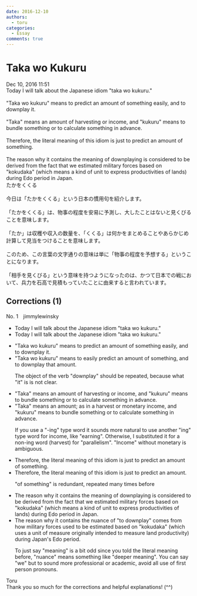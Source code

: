 ```yaml
---
date: 2016-12-10
authors:
  - toru
categories:
  - Essay
comments: true
---
```


# Taka wo Kukuru
<div class="date">Dec 10, 2016 11:51</div>
<div id="post"><div id="body_show_ori">
Today I will talk about the Japanese idiom "taka wo kukuru."<br/><br/>"Taka wo kukuru" means to predict an amount of something easily, and to downplay it.<br/><br/>"Taka" means an amount of harvesting or income, and "kukuru" means to bundle something or to calculate something in advance.<br/><br/>Therefore, the literal meaning of this idiom is just to predict an amount of something.<br/><br/>The reason why it contains the meaning of downplaying is considered to be derived from the fact that we estimated military forces based on "kokudaka" (which means a kind of unit to express productivities of lands) during Edo period in Japan.
</div></div>

<!-- more -->

<div id="post_ja"><div id="body_show_mo">
たかをくくる<br/><br/>今日は「たかをくくる」という日本の慣用句を紹介します。<br/><br/>「たかをくくる」は、物事の程度を安易に予測し、大したことはないと見くびることを意味します。<br/><br/>「たか」は収穫や収入の数量を、「くくる」は何かをまとめることやあらかじめ計算して見当をつけることを意味します。<br/><br/>このため、この言葉の文字通りの意味は単に「物事の程度を予想する」ということになります。<br/><br/>「相手を見くびる」という意味を持つようになったのは、かつて日本での戦において、兵力を石高で見積もっていたことに由来すると言われています。
</div></div>

## Corrections (1)
<div id="block"><div class="first_name"> No. 1　<span class="just_name">jimmylewinsky</span></div><div id="block2">
<ul class="correction_field">
<li class="incorrect">Today I will talk about the Japanese idiom "taka wo kukuru."</li>
<li class="corrected correct">
Today I will talk about the Japanese idiom "taka wo kukuru."
</li>
</ul>
<ul class="correction_field">
<li class="incorrect">"Taka wo kukuru" means to predict an amount of something easily, and to downplay it.</li>
<li class="corrected correct">
"Taka wo kukuru" means to easily predict an amount of something, and to downplay that amount.
<p class="correction_comment">The object of the verb "downplay" should be repeated, because what "it" is is not clear.</p>
</li>
</ul>
<ul class="correction_field">
<li class="incorrect">"Taka" means an amount of harvesting or income, and "kukuru" means to bundle something or to calculate something in advance.</li>
<li class="corrected correct">
"Taka" means an amount; as in a harvest or monetary income, and "kukuru" means to bundle something or to calculate something in advance.
<p class="correction_comment">If you use a "-ing" type word it sounds more natural to use another "ing" type word for income, like "earning". Otherwise, I substituted it for a non-ing word (harvest) for "parallelism". "Income" without monetary is ambiguous.</p>
</li>
</ul>
<ul class="correction_field">
<li class="incorrect">Therefore, the literal meaning of this idiom is just to predict an amount of something.</li>
<li class="corrected correct">
Therefore, the literal meaning of this idiom is just to predict an amount.
<p class="correction_comment">"of something" is redundant, repeated many times before</p>
</li>
</ul>
<ul class="correction_field">
<li class="incorrect">The reason why it contains the meaning of downplaying is considered to be derived from the fact that we estimated military forces based on "kokudaka" (which means a kind of unit to express productivities of lands) during Edo period in Japan.</li>
<li class="corrected correct">
The reason why it contains the nuance of "to downplay" comes from how military forces used to be estimated based on "kokudaka" (which uses a unit of measure originally intended to measure land productivity) during Japan's Edo period.
<p class="correction_comment">To just say "meaning" is a bit odd since you told the literal meaning before, "nuance" means something like "deeper meaning". You can say "we" but to sound more professional or academic, avoid all use of first person pronouns.</p>
</li>
</ul>
</div><div class="name"><span class="just_name">Toru</span><br>
Thank you so much for the corrections and helpful explanations! (^^)
</div>
</div>

